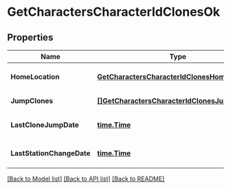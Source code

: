 # GetCharactersCharacterIdClonesOk

## Properties
Name | Type | Description | Notes
------------ | ------------- | ------------- | -------------
**HomeLocation** | [**GetCharactersCharacterIdClonesHomeLocation**](get_characters_character_id_clones_home_location.md) |  | [optional] [default to null]
**JumpClones** | [**[]GetCharactersCharacterIdClonesJumpClone**](get_characters_character_id_clones_jump_clone.md) | jump_clones array | [default to null]
**LastCloneJumpDate** | [**time.Time**](time.Time.md) | last_clone_jump_date string | [optional] [default to null]
**LastStationChangeDate** | [**time.Time**](time.Time.md) | last_station_change_date string | [optional] [default to null]

[[Back to Model list]](../README.md#documentation-for-models) [[Back to API list]](../README.md#documentation-for-api-endpoints) [[Back to README]](../README.md)


